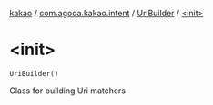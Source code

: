 [kakao](../../index.md) / [com.agoda.kakao.intent](../index.md) / [UriBuilder](index.md) / [&lt;init&gt;](./-init-.md)

# &lt;init&gt;

`UriBuilder()`

Class for building Uri matchers

